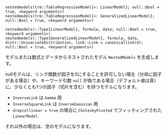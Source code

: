 ```
nestedmodels(trm::TableRegressionModel{<: LinearModel}; null::Bool = true, <keyword arguments>)
nestedmodels(trm::TableRegressionModel{<: GeneralizedLinearModel}; null::Bool = true, <keyword arguments>)

nestedmodels(::Type{LinearModel}, formula, data; null::Bool = true, <keyword arguments>)
nestedmodels(::Type{GeneralizedLinearModel}, formula, data, distr::UnivariateDistribution, link::Link = canonicallink(d); null::Bool = true, <keyword arguments>)
```

モデルまたは数式とデータからネストされたモデル `NestedModels` を生成します。

nullモデルは、リンク関数が因子を0にすることを許可しない場合（分母に因子がある場合）や、キーワード引数 `null` が偽である場合（デフォルト値は真）に、少なくとも1つの因子（切片を含む）を持つモデルになります。

  * `InverseLink` は `Gamma` 用
  * `InverseSquareLink` は `InverseGaussian` 用
  * `dropcollinear = true` の場合に `CholeskyPivoted` でフィッティングされた `LinearModel`

それ以外の場合は、空のモデルになります。
